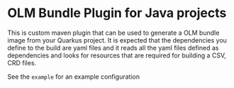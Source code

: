 # OLM Bundle Plugin for Java projects

This is custom maven plugin that can be used to generate a OLM bundle image from your Quarkus project. It is expected that the dependencies you define to the build are yaml files and it reads all the yaml files defined as dependencies and looks for resources that are required for building a CSV, CRD files.

See the `example` for an example configuration 